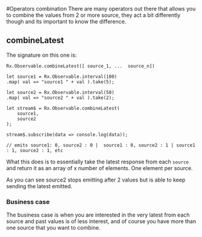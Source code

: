 #Operators combination
There are many operators out there that allows you to combine the values from 2 or more source, they act a bit differently though and its important to know the difference.

## combineLatest

The signature on this one is:
```
Rx.Observable.combineLatest([ source_1, ...  source_n])
```

```
let source1 = Rx.Observable.interval(100)
.map( val => "source1 " + val ).take(5);

let source2 = Rx.Observable.interval(50)
.map( val => "source2 " + val ).take(2);

let stream$ = Rx.Observable.combineLatest(
    source1,
    source2
);

stream$.subscribe(data => console.log(data));

// emits source1: 0, source2 : 0 |  source1 : 0, source2 : 1 | source1 : 1, source2 : 1, etc
```

What this does is to essentially take the latest response from each `source` and return it as an array of x number of elements. One element per source.

As you can see source2 stops emitting after 2 values but is able to keep sending the latest emitted. 

### Business case
The business case is when you are interested in the very latest from each source and past values is of less interest, and of course you have more than one source that you want to combine.


